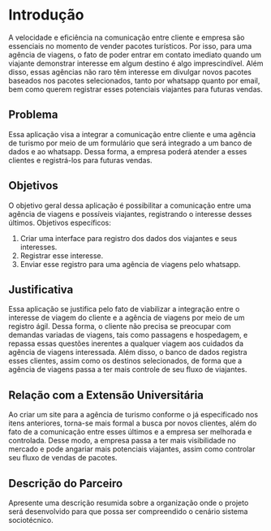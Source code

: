 # Introdução

A velocidade e eficiência na comunicação entre cliente e empresa são essenciais no momento de vender pacotes turísticos. Por isso, para uma agência de viagens, o fato de poder entrar em contato imediato quando um viajante demonstrar interesse em algum destino é algo imprescindível. Além disso, essas agências não raro têm interesse em divulgar novos pacotes baseados nos pacotes selecionados, tanto por whatsapp quanto por email, bem como querem registrar esses potenciais viajantes para futuras vendas.
## Problema
Essa aplicação visa a integrar a comunicação entre cliente e uma agência de turismo por meio de um formulário que será integrado a um banco de dados e ao whatsapp. Dessa forma, a empresa poderá atender a esses clientes e registrá-los para futuras vendas.
## Objetivos
O objetivo geral dessa aplicação é possibilitar a comunicação entre uma agência de viagens e possíveis viajantes, registrando o interesse desses últimos.
Objetivos específicos: 
1) Criar uma interface para registro dos dados dos viajantes e seus interesses.
2) Registrar esse interesse.
3) Enviar esse registro para uma agência de viagens pelo whatsapp.
## Justificativa
Essa aplicação se justifica pelo fato de viabilizar a integração entre o interesse de viagem do cliente e a agência de viagens por meio de um registro ágil. Dessa forma, o cliente não precisa se preocupar com demandas variadas de viagens, tais como passagens e hospedagem, e repassa essas questões inerentes a qualquer viagem aos cuidados da agência de viagens interessada. Além disso, o banco de dados registra esses clientes, assim como os destinos selecionados, de forma que a agência de viagens passa a ter mais controle de seu fluxo de viajantes.

## Relação com a Extensão Universitária

Ao criar um site para a agência de turismo conforme o já especificado nos itens anteriores, torna-se mais formal a busca por novos clientes, além do fato de a comunicação entre esses últimos e a empresa ser melhorada e controlada. Desse modo, a empresa passa a ter mais visibilidade no mercado e pode angariar mais potenciais viajantes, assim como controlar seu fluxo de vendas de pacotes.

## Descrição do Parceiro

Apresente uma descrição resumida sobre a organização onde o projeto será desenvolvido para que possa ser compreendido o cenário sistema sociotécnico.
